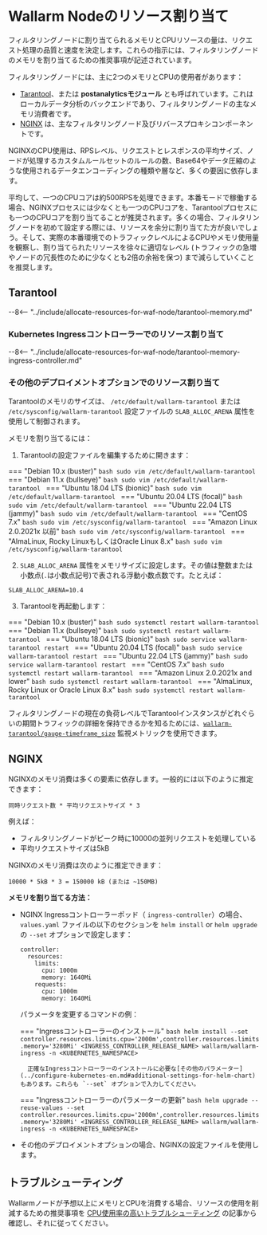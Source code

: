 # Wallarm Nodeのリソース割り当て

フィルタリングノードに割り当てられるメモリとCPUリソースの量は、リクエスト処理の品質と速度を決定します。これらの指示には、フィルタリングノードのメモリを割り当てるための推奨事項が記述されています。

フィルタリングノードには、主に2つのメモリとCPUの使用者があります：

* [Tarantool](#tarantool)、または **postanalyticsモジュール** とも呼ばれています。これはローカルデータ分析のバックエンドであり、フィルタリングノードの主なメモリ消費者です。
* [NGINX](#nginx) は、主なフィルタリングノード及びリバースプロキシコンポーネントです。

NGINXのCPU使用は、RPSレベル、リクエストとレスポンスの平均サイズ、ノードが処理するカスタムルールセットのルールの数、Base64やデータ圧縮のような使用されるデータエンコーディングの種類や層など、多くの要因に依存します。

平均して、一つのCPUコアは約500RPSを処理できます。本番モードで稼働する場合、NGINXプロセスには少なくとも一つのCPUコアを、Tarantoolプロセスにも一つのCPUコアを割り当てることが推奨されます。多くの場合、フィルタリングノードを初めて設定する際には、リソースを余分に割り当てた方が良いでしょう。そして、実際の本番環境でのトラフィックレベルによるCPUやメモリ使用量を観察し、割り当てられたリソースを徐々に適切なレベル (トラフィックの急増やノードの冗長性のために少なくとも2倍の余裕を保つ) まで減らしていくことを推奨します。

## Tarantool

--8<-- "../include/allocate-resources-for-waf-node/tarantool-memory.md"

### Kubernetes Ingressコントローラーでのリソース割り当て

--8<-- "../include/allocate-resources-for-waf-node/tarantool-memory-ingress-controller.md"

### その他のデプロイメントオプションでのリソース割り当て

Tarantoolのメモリのサイズは、 `/etc/default/wallarm-tarantool` または `/etc/sysconfig/wallarm-tarantool` 設定ファイルの `SLAB_ALLOC_ARENA` 属性を使用して制御されます。

メモリを割り当てるには：

<ol start="1"><li>Tarantoolの設定ファイルを編集するために開きます：</li></ol>

=== "Debian 10.x (buster)"
    ```bash
    sudo vim /etc/default/wallarm-tarantool
    ```
=== "Debian 11.x (bullseye)"
    ```bash
    sudo vim /etc/default/wallarm-tarantool
    ```
=== "Ubuntu 18.04 LTS (bionic)"
    ```bash
    sudo vim /etc/default/wallarm-tarantool
    ```
=== "Ubuntu 20.04 LTS (focal)"
    ```bash
    sudo vim /etc/default/wallarm-tarantool
    ```
=== "Ubuntu 22.04 LTS (jammy)"
    ```bash
    sudo vim /etc/default/wallarm-tarantool
    ```
=== "CentOS 7.x"
    ```bash
    sudo vim /etc/sysconfig/wallarm-tarantool
    ```
=== "Amazon Linux 2.0.2021x 以前"
    ```bash
    sudo vim /etc/sysconfig/wallarm-tarantool
    ```
=== "AlmaLinux, Rocky LinuxもしくはOracle Linux 8.x"
    ```bash
    sudo vim /etc/sysconfig/wallarm-tarantool
    ```

<ol start="2"><li><code>SLAB_ALLOC_ARENA</code> 属性をメモリサイズに設定します。その値は整数または小数点(<code>.</code>は小数点記号)で表される浮動小数点数です。たとえば：</li></ol>

```
SLAB_ALLOC_ARENA=10.4
```

<ol start="3"><li>Tarantoolを再起動します：</li></ol>

=== "Debian 10.x (buster)"
    ```bash
    sudo systemctl restart wallarm-tarantool
    ```
=== "Debian 11.x (bullseye)"
    ```bash
    sudo systemctl restart wallarm-tarantool
    ```
=== "Ubuntu 18.04 LTS (bionic)"
    ```bash
    sudo service wallarm-tarantool restart
    ```
=== "Ubuntu 20.04 LTS (focal)"
    ```bash
    sudo service wallarm-tarantool restart
    ```
=== "Ubuntu 22.04 LTS (jammy)"
    ```bash
    sudo service wallarm-tarantool restart
    ```
=== "CentOS 7.x"
    ```bash
    sudo systemctl restart wallarm-tarantool
    ```
=== "Amazon Linux 2.0.2021x and lower"
    ```bash
    sudo systemctl restart wallarm-tarantool
    ```
=== "AlmaLinux, Rocky Linux or Oracle Linux 8.x"
    ```bash
    sudo systemctl restart wallarm-tarantool
    ```

フィルタリングノードの現在の負荷レベルでTarantoolインスタンスがどれぐらいの期間トラフィックの詳細を保持できるかを知るためには、[`wallarm-tarantool/gauge-timeframe_size`](../monitoring/available-metrics.md#time-of-storing-requests-in-the-postanalytics-module-in-seconds) 監視メトリックを使用できます。

## NGINX

NGINXのメモリ消費は多くの要素に依存します。一般的には以下のように推定できます：

```
同時リクエスト数 * 平均リクエストサイズ * 3
```

例えば：

* フィルタリングノードがピーク時に10000の並列リクエストを処理している
* 平均リクエストサイズは5kB

NGINXのメモリ消費は次のように推定できます：

```
10000 * 5kB * 3 = 150000 kB (または ~150MB)
```

**メモリを割り当てる方法：**

* NGINX Ingressコントローラーポッド（ `ingress-controller`）の場合、 `values.yaml` ファイルの以下のセクションを `helm install` or `helm upgrade` の `--set` オプションで設定します：
    ```
    controller:
      resources:
        limits:
          cpu: 1000m
          memory: 1640Mi
        requests:
          cpu: 1000m
          memory: 1640Mi
    ```

    パラメータを変更するコマンドの例：

    === "Ingressコントローラーのインストール"
        ```bash
        helm install --set controller.resources.limits.cpu='2000m',controller.resources.limits.memory='3280Mi' <INGRESS_CONTROLLER_RELEASE_NAME> wallarm/wallarm-ingress -n <KUBERNETES_NAMESPACE>
        ```

        正確なIngressコントローラーのインストールに必要な[その他のパラメーター](../configure-kubernetes-en.md#additional-settings-for-helm-chart)もあります。これらも `--set` オプションで入力してください。
        
    === "Ingressコントローラーのパラメーターの更新"
        ```bash
        helm upgrade --reuse-values --set controller.resources.limits.cpu='2000m',controller.resources.limits.memory='3280Mi' <INGRESS_CONTROLLER_RELEASE_NAME> wallarm/wallarm-ingress -n <KUBERNETES_NAMESPACE>
        ```
        
* その他のデプロイメントオプションの場合、NGINXの設定ファイルを使用します。

## トラブルシューティング

Wallarmノードが予想以上にメモリとCPUを消費する場合、リソースの使用を削減するための推奨事項を [CPU使用率の高いトラブルシューティング](../../faq/cpu.md) の記事から確認し、それに従ってください。